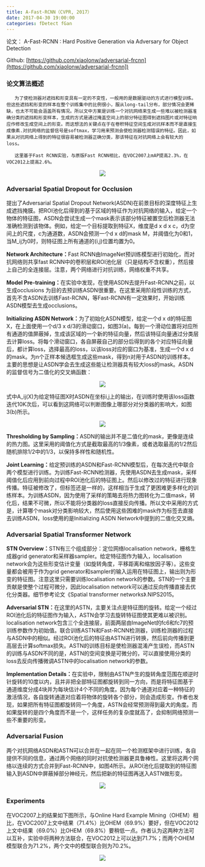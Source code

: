 ```yaml
---
title: A-Fast-RCNN（CVPR, 2017）
date: 2017-04-30 19:00:00
categories: fDetect fGan
---
```


<script type="text/javascript" src="http://cdn.mathjax.org/mathjax/latest/MathJax.js?config=default"></script>

论文： A-Fast-RCNN : Hard Positive Generation via Adversary for Object Detection

Github: [https://github.com/xiaolonw/adversarial-frcnn](https://github.com/xiaolonw/adversarial-frcnn])

### 论文算法概述

       为了使检测器对遮挡和形变具有一定的不变性，一般用的是数据驱动的方式进行模型训练。但这些遮挡和形变的样本在整个训练集中的比例很小，服从long-tail分布，部分情况会更稀缺，也太不可能会涵盖所有情况。所以文中方案是训练一个对抗网络来生成一些难以被检测器准确分类的遮挡和形变样本，生成的方式是通过掩盖空间上的部分特征图得到遮挡图片或对特征响应作修改生成空间上的形变。而这想法的关键点在于在卷积特征空间生成对抗样本而不是直接生成像素.对抗网络的监督信号是softmax，学习用来预测会使检测器检测错误的特征。因此，如果从对抗网络上得到的特征很容易被检测器正确分类，那该特征在对抗网络上会有较大的loss。

	   这里基于Fast RCNN实验，与原版Fast RCNN相比，在VOC2007上mAP提高2.3%，在VOC2012上提高2.6%。
	   
<center><img src="{{ site.baseurl }}/images/pdDetect/afastrcnn1.png"></center>

### Adversarial Spatial Dropout for Occlusion

   提出了Adversarial Spatial Dropout Network(ASDN)在前景目标的深度特征上生成遮挡掩膜。把ROI池化后得到的基于区域的特征作为对抗网络的输入，给定一个物体的特征图，ASDN会尝试生成一个mask表示该部分特征被置空后检测器无法准确检测到该物体。例如，给定一个目标提取到特征X，维度是d x d x c，d为空间上的尺度，c为通道数，ASDN会预测一个d x d的mask M，并阈值化为0和1，当M_ij为0时，则特征图上所有通道的(i,j)位置均置为0。

   <strong>Network Architecture：</strong>Fast RCNN由ImageNet预训练模型进行初始化，而对抗网络则共享fast RCNN中的卷积层和ROI池化层（只是结构不含权重），然后接上自己的全连接层。注意，两个网络进行对抗训练，网络权重不共享。

   <strong>Model Pre-training：</strong>在实验中发现，在使用ASDN去提升Fast-RCNN之前，以生成occlusions 为目的去预训练ASDN很重要。在这里采用阶段性训练的方式，首先不含ASDN去训练Fast-RCNN，等Fast-RCNN有一定效果时，开始训练ASDN模型去生成occlusions。

   <strong>Initializing ASDN Network：</strong>为了初始化ASDN模型，给定一个d x d的特征图X，在上面使用一个d/3 x d/3的滑动窗口，如图3(a)。每到一个滑动位置将对应所有通道的值屏蔽掉，生成该区域的一个新的特征向量，然后该特征向量通过分类层去计算loss。将每个滑动窗口，各自屏蔽自己的部分后得到的各个对应特征向量后，都计算loss，选择最高的loss，以该loss对应的窗口为基准，生成一个d x d的mask。为n个正样本候选框生成这些mask，得到n对用于ASDN的训练样本。主要的思想是让ASDN学会去生成这些能让检测器具有较大loss的mask。ASDN的监督信号为二值化的交叉熵函数：
   
<center><img src="{{ site.baseurl }}/images/pdDetect/afastrcnn2.png"></center>

   式中A_ij(X)为给定特征图X时ASDN在坐标i,j上的输出，在训练时使用该loss函数迭代10K次后，可以看到这网络可以判断图像上哪部分对分类器的影响大，如图3(b)所示。
   
<center><img src="{{ site.baseurl }}/images/pdDetect/afastrcnn3.png"></center>

   <strong>Thresholding by Sampling：</strong>ASDN的输出并不是二值化的mask，更像是连续的热力图。这里采用的阈值化方式是截取最高的1/3像素，或者选取最高的1/2然后随机排除1/2中的1/3，以保持多样性和随机性。

   <strong>Joint Learning：</strong>给定预训练的ASDN和Fast-RCNN模型后，在每次迭代中联合两个模型进行训练。为训练Fast-RCNN检测器，先使用ASDN去生成mask，采样阈值化后应用到前向过程中ROI池化后的特征图上。然后以修改过的特征进行现象传播。特征被修改了，但标签还是一样的，这样相当于生成了更困难更多样化的训练样本。为训练ASDN，因为使用了采样的策略去将热力图转化为二值mask，转化后，结果不可微，所以不能将分类器的loss直接反向传播。所以文中采用的方式是，计算哪个mask对分类影响较大，然后使用这些困难的mask作为标签去直接去训练ASDN，loss使用的是Initializing ASDN Network中提到的二值化交叉熵。

### Adversarial Spatial Transformer Network

   <strong>STN Overview：</strong>STN有三个组成部分：定位网络localisation network，栅格生成器grid generator和采样器sampler。给定特征图作为输入，localisation network会为这些形变估计变量（如旋转角度，平移距离和缩放因子等）。这些变量都会被用于作为grid generator和sampler的输入运用在特征图上，输出则为形变的特征图。注意这里只需要训练localisation network的参数。STN的一个主要贡献是使整个过程可微分，因此localisation network可以通过反向传播直接去优化分类器。细节参考论文《Spatial transformer networks》.NIPS2015。

   <strong>Adversarial STN：</strong>在这里的ASTN，主要关注点是特征图的旋转。给定一个经过ROI池化后的特征图作为输入，ASTN会学习去旋转特征图使其更难以被识别。localisation network包含三个全连接层，前面两层由ImageNet的fc6和fc7的预训练参数作为初始值。联合训练ASTN和Fast-RCNN检测器，训练检测器的过程与ASDN中的相似。经过ROI池化后的特征由ASTN进行转换，然后前向传播到更高层去计算softmax损失。ASTN的训练目标是使检测器混淆产生误检，而ASTN的训练与ASDN不同的是，ASTN的空间变换是可微分的，可以直接使用分类的loss去反向传播微调ASTN中的localisation network的参数。

   <strong>Implementation Details：</strong>在实验中，限制由ASTN产生的旋转角度范围在顺逆时针旋转的10度以内，且并非把全部特征图都旋转到同一方向，而是将特征图基于通道维度分成4块并为每块估计4个不同的角度。因为每个通道对应着一种特征的激活情况，各自旋转通道对应着将物体的旋转各个部分，则会造成形变。作者也发现，如果把所有特征图都旋转同一个角度，ASTN会经常预测得到最大的角度。而如果旋转的是四个角度而不是一个，这样任务的复杂度就高了，会抑制网络预测一些不重要的形变。

### Adversarial Fusion

   两个对抗网络ASDN和ASTN可以合并在一起在同一个检测框架中进行训练，各自提供不同的信息，通过两个网络的同时对抗使检测器更具鲁棒性。这里将这两个网络以连续的方式合并到Fast-RCNN中，如图4所示。从ROI池化后提取到的特征图输入到ASDN中屏蔽掉部分神经元，然后把新的特征图再送入ASTN做形变。
   
<center><img src="{{ site.baseurl }}/images/pdDetect/afastrcnn4.png"></center>

### Experiments

   在VOC2007上的结果如下图所示，与Online Hard Example Mining（OHEM）相比，在VOC2007上文中结果（71.4%）比OHEM（69.9%）要好，但在VOC2012上文中结果（69.0%）比OHEM（69.8%）要稍低一点。作者认为这两种方法可以互补，实验中将两种方法联合，在VOC2012上可以达到71.7%；而两个OHEM模型联合为71.2%，两个文中的模型联合则为70.2%。

<center><img src="{{ site.baseurl }}/images/pdDetect/afastrcnn5.png"></center>

